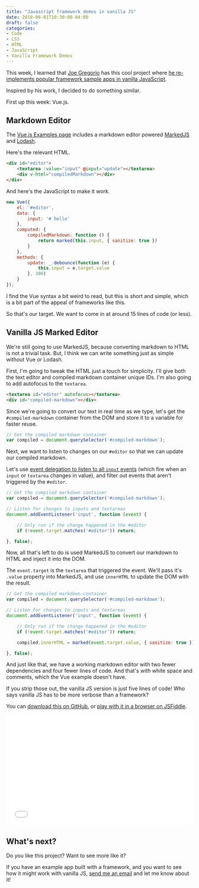 ```yaml
---
title: "Javascript framework demos in vanilla JS"
date: 2018-06-01T10:30:00-04:00
draft: false
categories:
- Code
- CSS
- HTML
- JavaScript
- Vanilla Framework Demos
---
```


This week, I learned that [Joe Gregorio](https://bitworking.org/) has this cool project where [he re-implements popular framework sample apps in vanilla JavaScript](https://github.com/jcgregorio/vanillajs).

Inspired by his work, I decided to do something similar.

First up this week: Vue.js.

## Markdown Editor

The [Vue.js Examples page](https://vuejs.org/v2/examples/) includes a markdown editor powered [MarkedJS](https://github.com/markedjs/marked) and [Lodash](https://lodash.com/).

Here's the relevant HTML.

```html
<div id="editor">
	<textarea :value="input" @input="update"></textarea>
	<div v-html="compiledMarkdown"></div>
</div>
```

And here's the JavaScript to make it work.

```js
new Vue({
	el: '#editor',
	data: {
		input: '# hello'
	},
	computed: {
		compiledMarkdown: function () {
			return marked(this.input, { sanitize: true })
		}
	},
	methods: {
		update: _.debounce(function (e) {
			this.input = e.target.value
		}, 300)
	}
});
```

I find the Vue syntax a bit weird to read, but this is short and simple, which is a bit part of the appeal of frameworks like this.

So that's our target. We want to come in at around 15 lines of code (or less).

## Vanilla JS Marked Editor

We're still going to use MarkedJS, because converting markdown to HTML is not a trivial task. But, I think we can write something just as simple without Vue or Lodash.

First, I'm going to tweak the HTML just a touch for simplicity. I'll give both the text editor and compiled markdown container unique IDs. I'm also going to add autofocus to the `textarea`.

```html
<textarea id="editor" autofocus></textarea>
<div id="compiled-markdown"></div>
```

Since we're going to convert our text in real time as we type, let's get the `#compiled-markdown` container from the DOM and store it to a variable for faster reuse.

```js
// Get the compiled markdown container
var compiled = document.querySelector('#compiled-markdown');
```

Next, we want to listen to changes on our `#editor` so that we can update our compiled markdown.

Let's use [event delegation to listen to all `input` events](/why-event-delegation-is-a-better-way-to-listen-for-events-in-vanilla-js/) (which fire when an `input` or `textarea` changes in value), and filter out events that aren't triggered by the `#editor`.

```js
// Get the compiled markdown container
var compiled = document.querySelector('#compiled-markdown');

// Listen for changes to inputs and textareas
document.addEventListener('input', function (event) {

	// Only run if the change happened in the #editor
	if (!event.target.matches('#editor')) return;

}, false);
```

Now, all that's left to do is used MarkedJS to convert our markdown to HTML and inject it into the DOM.

The `event.target` is the `textarea` that triggered the event. We'll pass it's `.value` property into MarkedJS, and use `innerHTML` to update the DOM with the result.

```js
// Get the compiled markdown container
var compiled = document.querySelector('#compiled-markdown');

// Listen for changes to inputs and textareas
document.addEventListener('input', function (event) {

	// Only run if the change happened in the #editor
	if (!event.target.matches('#editor')) return;

	compiled.innerHTML = marked(event.target.value, { sanitize: true });

}, false);
```

And just like that, we have a working markdown editor with two fewer dependencies and four fewer lines of code. And that's *with* white space and comments, which the Vue example doesn't have.

If you strip those out, the vanilla JS version is just five lines of code! Who says vanilla JS has to be more verbose than a framework?

You can [download this on GitHub](https://gist.github.com/cferdinandi/2218858af04d5306904fe57c184fc17a), or [play with it in a browser on JSFiddle](https://jsfiddle.net/cferdinandi/z8qk1fuu/).

<iframe width="100%" height="300" src="//jsfiddle.net/cferdinandi/z8qk1fuu/embedded/" allowpaymentrequest allowfullscreen="allowfullscreen" frameborder="0"></iframe>

## What's next?

Do you like this project? Want to see more like it?

If you have an example app built with a framework, and you want to see how it might work with vanilla JS, [send me an email](/about/) and let me know about it!